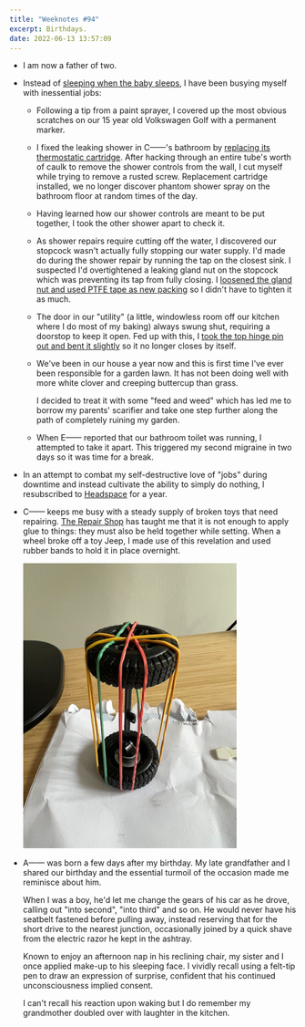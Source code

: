 ```yaml
---
title: "Weeknotes #94"
excerpt: Birthdays.
date: 2022-06-13 13:57:09
---
```

*   I am now a father of two.

*   Instead of [sleeping when the baby sleeps](https://www.nhs.uk/conditions/baby/caring-for-a-newborn/helping-your-baby-to-sleep/), I have been busying myself with inessential jobs:

    *   Following a tip from a paint sprayer, I covered up the most obvious scratches on our 15 year old Volkswagen Golf with a permanent marker.

    *   I fixed the leaking shower in C——'s bathroom by [replacing its thermostatic cartridge](https://www.showerdoc.com/blog/the-shower-doctor-surgery-how-to-replace-an-aqualisa-cartridge). After hacking through an entire tube's worth of caulk to remove the shower controls from the wall, I cut myself while trying to remove a rusted screw. Replacement cartridge installed, we no longer discover phantom shower spray on the bathroom floor at random times of the day.

    *   Having learned how our shower controls are meant to be put together, I took the other shower apart to check it.

    *   As shower repairs require cutting off the water, I discovered our stopcock wasn't actually fully stopping our water supply. I'd made do during the shower repair by running the tap on the closest sink. I suspected I'd overtightened a leaking gland nut on the stopcock which was preventing its tap from fully closing. I [loosened the gland nut and used PTFE tape as new packing](https://www.yourrepair.co.uk/blog/how-to-fix-a-leaking-stopcock) so I didn't have to tighten it as much.

    *   The door in our "utility" (a little, windowless room off our kitchen where I do most of my baking) always swung shut, requiring a doorstop to keep it open. Fed up with this, I [took the top hinge pin out and bent it slightly](https://youtu.be/hdtkdg0GBms) so it no longer closes by itself.

    *   We've been in our house a year now and this is first time I've ever been responsible for a garden lawn. It has not been doing well with more white clover and creeping buttercup than grass.

        I decided to treat it with some "feed and weed" which has led me to borrow my parents' scarifier and take one step further along the path of completely ruining my garden.

    *   When E—— reported that our bathroom toilet was running, I attempted to take it apart. This triggered my second migraine in two days so it was time for a break.

*   In an attempt to combat my self-destructive love of "jobs" during downtime and instead cultivate the ability to simply do nothing, I resubscribed to [Headspace](https://www.headspace.com) for a year.

*   C—— keeps me busy with a steady supply of broken toys that need repairing. [The Repair Shop](https://www.bbc.co.uk/programmes/b08l581p) has taught me that it is not enough to apply glue to things: they must also be held together while setting. When a wheel broke off a toy Jeep, I made use of this revelation and used rubber bands to hold it in place overnight.

    <p class="center"><img src="/i/wheel-repair.jpg" alt="" width="375" height="500"></p>

*   A—— was born a few days after my birthday. My late grandfather and I shared our birthday and the essential turmoil of the occasion made me reminisce about him.

    When I was a boy, he'd let me change the gears of his car as he drove, calling out "into second", "into third" and so on. He would never have his seatbelt fastened before pulling away, instead reserving that for the short drive to the nearest junction, occasionally joined by a quick shave from the electric razor he kept in the ashtray.

    Known to enjoy an afternoon nap in his reclining chair, my sister and I once applied make-up to his sleeping face. I vividly recall using a felt-tip pen to draw an expression of surprise, confident that his continued unconsciousness implied consent.

    I can't recall his reaction upon waking but I do remember my grandmother doubled over with laughter in the kitchen.
